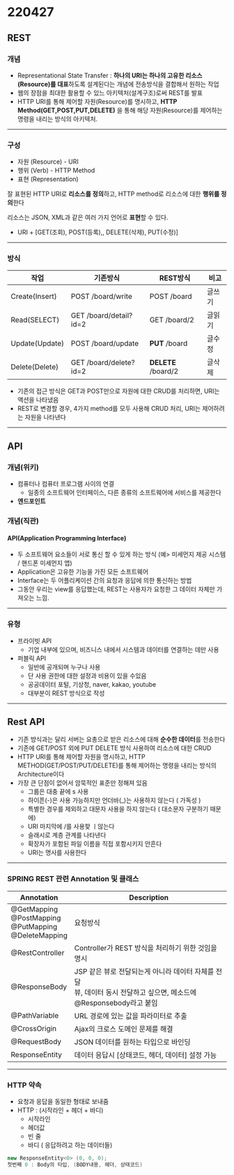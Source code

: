 # 220427

## REST

### 개념

- Representational State Transfer : **하나의 URI는 하나의 고유한 리소스(Resource)를 대표**하도록 설계된다는 개념에 전송방식을 결합해서 원하는 작업
- 웹의 장점을 최대한 활용할 수 있느 아키텍처(설계구조)로써 REST를 발표
- HTTP URI를 통해 제어할 자원(Resource)를 명시하고, **HTTP Method(GET,POST,PUT,DELETE)** 을 통해 해당 자원(Resource)를 제어하는 명령을 내리는 방식의 아키텍처.

---

### 구성

- 자원 (Resource) - URI
- 행위 (Verb) - HTTP Method
- 표현 (Representation)

잘 표현된 HTTP URI로 **리소스를 정의**하고, HTTP method로 리소스에 대한 **행위를 정의**한다

리소스는 JSON, XML과 같은 여러 가지 언어로 **표현**할 수 있다.

- URI + [GET(조회), POST(등록),, DELETE(삭제), PUT(수정)]

---

### 방식

| 작업           | 기존방식                     | REST방식               | 비고   |
| -------------- | ---------------------------- | ---------------------- | ------ |
| Create(Insert) | POST    /board/write         | POST       /board      | 글쓰기 |
| Read(SELECT)   | GET       /board/detail?id=2 | GET         /board/2   | 글읽기 |
| Update(Update) | POST    /board/update        | **PUT**         /board | 글수정 |
| Delete(Delete) | GET       /board/delete?id=2 | **DELETE**   /board/2  | 글삭제 |

- 기존의 접근 방식은 GET과 POST만으로 자원에 대한 CRUD를 처리하면, URI는 액션을 나타냈음
- REST로 변경할 경우, 4가지 method를 모두 사용해 CRUD 처리, URI는 제어하려는  자원을 나타낸다

---

## API

### 개념(위키)

- 컴퓨터나 컴퓨터 프로그램 사이의 연결
  - 일종의 소프트웨어 인터페이스, 다른 종류의 소프트웨어에 서비스를 제공한다
- **엔드포인트**

### 개념(직관)

#### API(Application Programming Interface)

- 두 소프트웨어 요소들이 서로 통신 할 수 있게 하는 방식 (예> 미세먼지 제공 시스템 / 핸드폰 미세먼지 앱)
- Application은 고유한 기능을 가진 모든 소프트웨어
- Interface는 두 어플리케이션 간의 요청과 응답에 의한 통신하는 방법
- 그동안 우리는 view를 응답했는데, REST는 사용자가 요청한 그 데이터 자체만 가져오는 느낌.

---

### 유형

- 프라이빗 API
  - 기업 내부에 있으며, 비즈니스 내에서 시스템과 데이터를 연결하는 데만 사용
- 퍼블릭 API
  - 일반에 공개되며 누구나 사용
  - 단 사용 권한에 대한 설정과 비용이 있을 수있음
  - 공공데이터 포털, 기상청, naver, kakao, youtube
  - 대부분이 REST 방식으로 작성

---

## Rest API

- 기존 방식과는 달리 서버는 요총으로 받은 리소스에 대해 **순수한 데이터**를 전송한다
- 기존에 GET/POST 외에 PUT DELETE 방식 사용하여 리소스에 대한 CRUD
- HTTP URI를 통해 제어할 자원을 명시하고, HTTP METHOD(GET/POST/PUT/DELETE)를 통해 제어하는 명령을 내리는 방식의 Architecture이다
- 가장 큰 단점이 없어서 암묵적인 표준만 정해져 있음
  - 그룹은 대충 끝에 s 사용
  - 하이픈(-)은 사용 가능하지만 언더바(_)는 사용하지 않는다 ( 가독성 )
  - 특별한 경우를 제외하고 대문자 사용을 하지 않는다 ( 대소문자 구분하기 때문에)
  - URI 마지막에 /를 사용핮 ㅣ않는다
  - 슬래시로 계층 관계를 나타낸다
  - 확장자가 포함된 파일 이름을 직접 포함시키지 안흔다
  - URI는 명사를 사용한다

---

### SPRING REST 관련 Annotation 및 클래스

| Annotation                                                   | Description                                                  |
| ------------------------------------------------------------ | ------------------------------------------------------------ |
| @GetMapping<br />@PostMapping<br />@PutMapping<br />@DeleteMapping | 요청방식                                                     |
| @RestController                                              | Controller가 REST 방식을 처리하기 위한 것임을 명시           |
| @ResponseBody                                                | JSP 같은 뷰로 전달되는게 아니라 데이터 자체를 전달<br />뷰, 데이터 동시 전달하고 싶으면, 메소드에 @Responsebody라고 붙임 |
| @PathVariable                                                | URL 경로에 있는 값을 파라미터로 추출                         |
| @CrossOrigin                                                 | Ajax의 크로스 도메인 문제를 해결                             |
| @RequestBody                                                 | JSON 데이터를 원하는 타입으로 바인딩                         |
| ResponseEntity                                               | 데이터 응답시 [상태코드, 헤더, 데이터] 설정 가능             |

---

### HTTP 약속

- 요청과 응답을 동일한 형태로 보내줌
- HTTP : (시작라인 + 헤더 + 바디)
  - 시작라인
  - 헤더값
  - 빈 줄
  - 바디 ( 응답하려고 하는 데이터들)

~~~ java
new ResponseEntity<0> (0, 0, 0);
첫번째 0 : Body의 타입, (BODY내용, 헤더, 상태코드)
~~~

